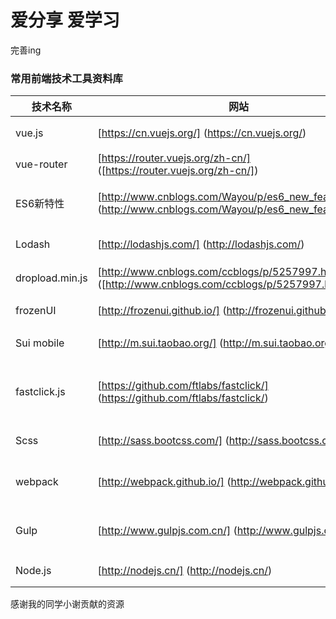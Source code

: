 # 爱分享 爱学习
  完善ing
### 常用前端技术工具资料库
| 技术名称 | 网站 | 描述 |
| ------ | ------ | ------|
| vue.js | [https://cn.vuejs.org/] (https://cn.vuejs.org/) | 前端技术框架 |
| vue-router | [https://router.vuejs.org/zh-cn/] ([https://router.vuejs.org/zh-cn/]) | vue路由 |
| ES6新特性 | [http://www.cnblogs.com/Wayou/p/es6_new_features.html] (http://www.cnblogs.com/Wayou/p/es6_new_features.html) | Es6新特性学习
| Lodash | [http://lodashjs.com/] (http://lodashjs.com/) | 格式化接口 |
| dropload.min.js | [http://www.cnblogs.com/ccblogs/p/5257997.html] ([http://www.cnblogs.com/ccblogs/p/5257997.html]) | 分页上拉加载 |
| frozenUI | [http://frozenui.github.io/] (http://frozenui.github.io/) | QQ UI框架 |
| Sui mobile | [http://m.sui.taobao.org/] (http://m.sui.taobao.org//) | 淘宝 UI框架 |
| fastclick.js | [https://github.com/ftlabs/fastclick/] (https://github.com/ftlabs/fastclick/) | 处理移动端点击bug框架 |
| Scss | [http://sass.bootcss.com/] (http://sass.bootcss.com/) |css预处理语言 |
| webpack | [http://webpack.github.io/] (http://webpack.github.io/) | 新一代打包工具 |
| Gulp | [http://www.gulpjs.com.cn/] (http://www.gulpjs.com.cn/) | 自动化构建工具 |
| Node.js | [http://nodejs.cn/] (http://nodejs.cn/) | NodeJS中文网 |
 感谢我的同学小谢贡献的资源
